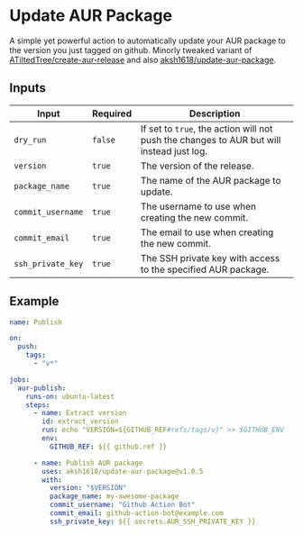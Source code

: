 # Update AUR Package

A simple yet powerful action to automatically update your AUR package to the version you just tagged on github. Minorly
tweaked variant of [ATiltedTree/create-aur-release](https://github.com/ATiltedTree/create-aur-release) and also
[aksh1618/update-aur-package](https://github.com/aksh1618/update-aur-package).

## Inputs

| Input             | Required | Description                                                                              |
|-------------------| -------- |------------------------------------------------------------------------------------------|
| `dry_run`         | `false`  | If set to `true`, the action will not push the changes to AUR but will instead just log. |
| `version`         | `true`   | The version of the release.                                                              |
| `package_name`    | `true`   | The name of the AUR package to update.                                                   |
| `commit_username` | `true`   | The username to use when creating the new commit.                                        |
| `commit_email`    | `true`   | The email to use when creating the new commit.                                           |
| `ssh_private_key` | `true`   | The SSH private key with access to the specified AUR package.                            |

## Example

```yaml
name: Publish

on:
  push:
    tags:
      - "v*"

jobs:
  aur-publish:
    runs-on: ubuntu-latest
    steps:
      - name: Extract version
        id: extract_version
        run: echo "VERSION=${GITHUB_REF#refs/tags/v}" >> $GITHUB_ENV
        env:
          GITHUB_REF: ${{ github.ref }}

      - name: Publish AUR package
        uses: aksh1618/update-aur-package@v1.0.5
        with:
          version: "$VERSION"
          package_name: my-awesome-package
          commit_username: "Github Action Bot"
          commit_email: github-action-bot@example.com
          ssh_private_key: ${{ secrets.AUR_SSH_PRIVATE_KEY }}
```
